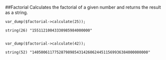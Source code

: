 ##Factorial
Calculates the factorial of a given number and returns the result as a string. 

	
	var_dump($factorial->calculate(25));
	
	string(26) "15511210043330985984000000"


	var_dump($factorial->calculate(42));

	string(52) "1405006117752879898543142606244511569936384000000000"
	
